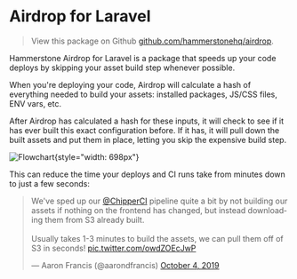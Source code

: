 
# Airdrop for Laravel

> View this package on Github [github.com/hammerstonehq/airdrop](https://github.com/hammerstonehq/airdrop).

Hammerstone Airdrop for Laravel is a package that speeds up your code deploys by skipping your asset build step whenever possible.

When you're deploying your code, Airdrop will calculate a hash of everything needed to build your assets: installed packages, JS/CSS files, ENV vars, etc. 

After Airdrop has calculated a hash for these inputs, it will check to see if it has ever built this exact configuration before. If it has, it will pull down the built assets and put them in place, letting you skip the expensive build step.

![Flowchart](/flowchart.png){style="width: 698px"}

This can reduce the time your deploys and CI runs take from minutes down to just a few seconds:

<div class='flex justify-center my-4'>
<blockquote class="twitter-tweet"><p lang="en" dir="ltr">We&#39;ve sped up our <a href="https://twitter.com/ChipperCI?ref_src=twsrc%5Etfw">@ChipperCI</a> pipeline quite a bit by not building our assets if nothing on the frontend has changed, but instead downloading them from S3 already built.<br><br>Usually takes 1-3 minutes to build the assets, we can pull them off of S3 in seconds! <a href="https://t.co/owdZOEcJwP">pic.twitter.com/owdZOEcJwP</a></p>&mdash; Aaron Francis (@aarondfrancis) <a href="https://twitter.com/aarondfrancis/status/1180161402188771328?ref_src=twsrc%5Etfw">October 4, 2019</a></blockquote> <script async src="https://platform.twitter.com/widgets.js" charset="utf-8"></script>
</div>